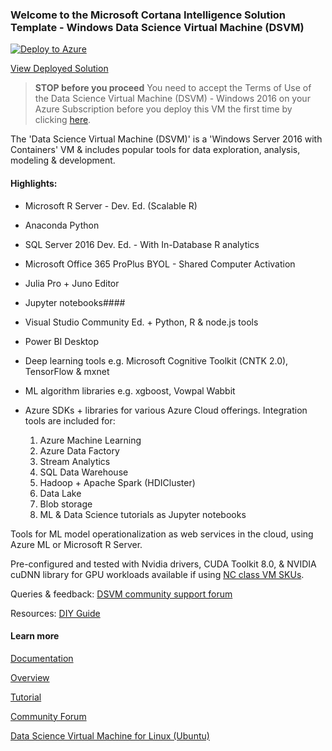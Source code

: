 ### Welcome to the Microsoft Cortana Intelligence Solution Template - Windows Data Science Virtual Machine (DSVM)


[![Deploy to Azure](https://raw.githubusercontent.com/Azure/Azure-CortanaIntelligence-SolutionAuthoringWorkspace/master/docs/images/DeployToAzure.PNG)](https://start.cortanaintelligence.com/track/Deployments/new/datasciencevm?source=GitHub)

[View Deployed Solution](https://start.cortanaintelligence.com/Deployments?type=datasciencevm)


> **STOP before you proceed**  You need to accept the Terms of Use of the Data Science Virtual Machine (DSVM) - Windows 2016 on your Azure Subscription before you deploy this VM the first time by clicking [here](https://portal.azure.com/#blade/Microsoft_Azure_Marketplace/LegalTermsSkuProgrammaticAccessBlade/legalTermsSkuProgrammaticAccessData/%7B%22product%22%3A%7B%22publisherId%22%3A%22microsoft-ads%22%2C%22offerId%22%3A%22windows-data-science-vm%22%2C%22planId%22%3A%22windows2016%22%7D%7D). 

The 'Data Science Virtual Machine (DSVM)' is a 'Windows Server 2016 with Containers' VM & includes popular tools for data exploration, analysis, modeling & development.

#### Highlights:

* Microsoft R Server - Dev. Ed. (Scalable R)
* Anaconda Python
* SQL Server 2016 Dev. Ed. - With In-Database R analytics
* Microsoft Office 365 ProPlus BYOL - Shared Computer Activation
* Julia Pro + Juno Editor
* Jupyter notebooks#### 
* Visual Studio Community Ed. + Python, R & node.js tools
* Power BI Desktop
* Deep learning tools e.g. Microsoft Cognitive Toolkit (CNTK 2.0), TensorFlow & mxnet
* ML algorithm libraries e.g. xgboost, Vowpal Wabbit
* Azure SDKs + libraries for various Azure Cloud offerings. Integration tools are included for: 

    1. Azure Machine Learning
    2. Azure Data Factory
    3. Stream Analytics
    4. SQL Data Warehouse
    5. Hadoop + Apache Spark (HDICluster)
    6. Data Lake
    7. Blob storage
    8. ML & Data Science tutorials as Jupyter notebooks

Tools for ML model operationalization as web services in the cloud, using Azure ML or Microsoft R Server.

Pre-configured and tested with Nvidia drivers, CUDA Toolkit 8.0, & NVIDIA cuDNN library for GPU workloads available if using [NC class VM SKUs](https://docs.microsoft.com/en-us/azure/virtual-machines/windows/sizes-gpu).

Queries & feedback: [DSVM community support forum](https://social.microsoft.com/Forums/en-US/home?forum=dsvm)

Resources: [DIY Guide](https://cahandson.blob.core.windows.net/workshop/DSVM%20Workshop%20Walkthrough.pdf)

#### Learn more
[Documentation](https://docs.microsoft.com/en-us/azure/machine-learning/machine-learning-data-science-provision-vm)

[Overview](https://docs.microsoft.com/en-us/azure/machine-learning/machine-learning-data-science-virtual-machine-overview)

[Tutorial](https://docs.microsoft.com/en-us/azure/machine-learning/machine-learning-data-science-vm-do-ten-things)

[Community Forum](https://social.microsoft.com/Forums/en-US/home?forum=dsvm)

[Data Science Virtual Machine for Linux (Ubuntu)](https://azuremarketplace.microsoft.com/en-us/marketplace/apps/microsoft-ads.linux-data-science-vm-ubuntu)
